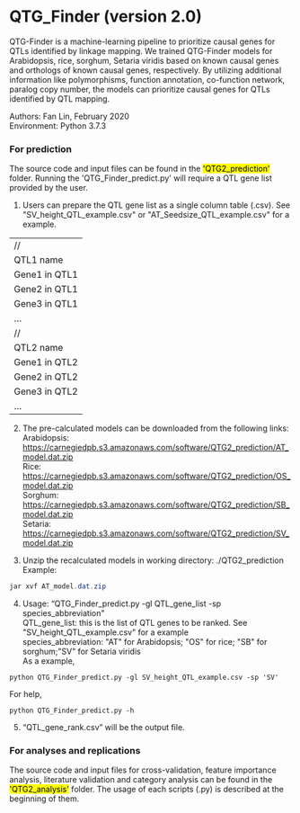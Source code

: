 # QTG_Finder (version 2.0)

QTG-Finder is a machine-learning pipeline to prioritize causal genes for QTLs identified by linkage mapping. We trained QTG-Finder models for Arabidopsis, rice, sorghum, Setaria viridis based on known causal genes and orthologs of known causal genes, respectively. By utilizing additional information like polymorphisms, function annotation, co-function network, paralog copy number, the models can prioritize causal genes for QTLs identified by QTL mapping.

Authors: Fan Lin, February 2020<br />
Environment: Python 3.7.3

### For prediction
The source code and input files can be found in the <mark>'QTG2_prediction'</mark> folder. Running the 'QTG_Finder_predict.py' will require a QTL gene list provided by the user.

1. Users can prepare the QTL gene list as a single column table (.csv). See "SV_height_QTL_example.csv" or "AT_Seedsize_QTL_example.csv" for a example.

||
|:-| 
|//|
|QTL1 name|
|Gene1 in QTL1|
|Gene2 in QTL1|
|Gene3 in QTL1|
|…| 
|//|
|QTL2 name|
|Gene1 in QTL2|
|Gene2 in QTL2|
|Gene3 in QTL2|
|…|

2. The pre-calculated models can be downloaded from the following links: <br />
Arabidopsis: https://carnegiedpb.s3.amazonaws.com/software/QTG2_prediction/AT_model.dat.zip<br />
Rice: https://carnegiedpb.s3.amazonaws.com/software/QTG2_prediction/OS_model.dat.zip<br />
Sorghum: https://carnegiedpb.s3.amazonaws.com/software/QTG2_prediction/SB_model.dat.zip<br />
Setaria: https://carnegiedpb.s3.amazonaws.com/software/QTG2_prediction/SV_model.dat.zip<br />

3. Unzip the recalculated models in working directory: ./QTG2_prediction<br />
Example:
```java
jar xvf AT_model.dat.zip
```

4. Usage: “QTG_Finder_predict.py -gl QTL_gene_list -sp species_abbreviation" <br />
QTL_gene_list: this is the list of QTL genes to be ranked. See "SV_height_QTL_example.csv" for a example <br />
species_abbreviation: "AT" for Arabidopsis; "OS" for rice; "SB" for sorghum;"SV" for Setaria viridis  <br />
As a example,
```python3
python QTG_Finder_predict.py -gl SV_height_QTL_example.csv -sp 'SV'
```

For help,
```python3
python QTG_Finder_predict.py -h
```
5. “QTL_gene_rank.csv” will be the output file. 

### For analyses and replications

The source code and input files for cross-validation, feature importance analysis, literature validation and category analysis can be found in the <mark>'QTG2_analysis'</mark> folder. The usage of each scripts (.py) is described at the beginning of them.


